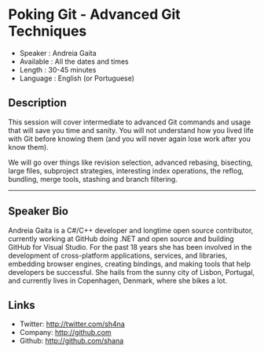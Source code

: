 Poking Git - Advanced Git Techniques
========================

* Speaker   : Andreia Gaita
* Available : All the dates and times
* Length    : 30-45 minutes
* Language  : English (or Portuguese)

Description
-----------

This session will cover intermediate to advanced Git commands and usage that will save you time and sanity. You will not understand how you lived life with Git before knowing them (and you will never again lose work after you know them).

We will go over things like revision selection, advanced rebasing, bisecting, large files, subproject strategies, interesting index operations, the reflog, bundling, merge tools, stashing and branch filtering.

---------------
Speaker Bio
-----------

Andreia Gaita is a C#/C++ developer and longtime open source contributor, currently working at GitHub doing .NET and open source and building GitHub for Visual Studio. For the past 18 years she has been involved in the development of cross-platform applications, services, and libraries, embedding browser engines, creating bindings, and making tools that help developers be successful. She hails from the sunny city of Lisbon, Portugal, and currently lives in Copenhagen, Denmark, where she bikes a lot.

Links
-----

* Twitter: http://twitter.com/sh4na
* Company: http://github.com
* Github: http://github.com/shana

